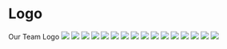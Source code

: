 # Logo
Our Team Logo
<img src = "Perfect Paradox 8400.png">
<img src = "Perfect Paradox 8400 No Text.png">
<img src = "Perfect Paradox 8400 No Lightning.png">
<img src = "Perfect Paradox 8400 No Lightning No Text.png">
<img src = "Perfect Paradox 8400 In Box.png">
<img src = "Perfect Paradox 8400 In Box No Text.png">
<img src = "Perfect Paradox 8400 Original.png">
<img src = "Perfect Paradox 8400 Original No Text.png">
<img src = "Perfect Paradox 8400 Original No Lightning.png">
<img src = "Perfect Paradox 8400 Original No Lightning No Text.png">
<img src = "Perfect Paradox 8400 Original In Box.png">
<img src = "Perfect Paradox 8400 Original No Text In Box.png">
<img src = "Perfect Paradox 8400 Simple With Background.png">
<img src = "Perfect Paradox 8400 Simple.png">
<img src = "Perfect Paradox 8400 Old.png">
<img src = "Perfect Paradox 8400 Old No Text.png">

